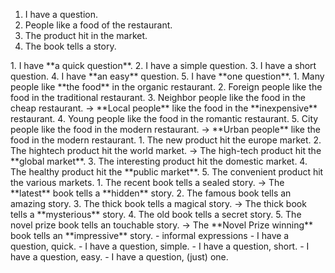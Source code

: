 1. I have a question.
2. People like a food of the restaurant.
3. The product hit in the market.
4. The book tells a story.
</hr>
1. I have **a quick question**.
2. I have a simple question.
3. I have a short question.
4. I have **an easy** question.
5. I have **one question**.
</hr>
1. Many people like **the food** in the organic restaurant.
2. Foreign people like the food in the traditional restaurant.
3. Neighbor people like the food in the cheap restaurant.
-> **Local people** like the food in the **inexpensive** restaurant.
4. Young people like the food in the romantic restaurant.
5. City people like the food in the modern restaurant.
-> **Urban people** like the food in the modern restaurant.
</hr>
1. The new product hit the europe market.
2. The hightech product hit the world market.
-> The high-tech product hit the **global market**.
3. The interesting product hit the domestic market.
4. The healthy product hit the **public market**.
5. The convenient product hit the various markets.
</hr>
1. The recent book tells a sealed story.
-> The **latest** book tells a **hidden** story.
2. The famous book tells an amazing story.
3. The thick book tells a magical story.
-> The thick book tells a **mysterious** story.
4. The old book tells a secret story.
5. The novel prize book tells an touchable story.
-> The **Novel Prize winning** book tells an **impressive** story.
</hr>
- informal expressions
    - I have a question, quick.
    - I have a question, simple.
    - I have a question, short.
    - I have a question, easy.
    - I have a question, (just) one.
